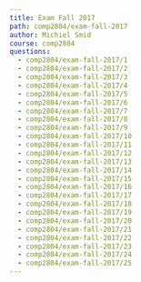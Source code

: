 ```yaml
---
title: Exam Fall 2017
path: comp2804/exam-fall-2017
author: Michiel Smid
course: comp2804
questions:
  - comp2804/exam-fall-2017/1
  - comp2804/exam-fall-2017/2
  - comp2804/exam-fall-2017/3
  - comp2804/exam-fall-2017/4
  - comp2804/exam-fall-2017/5
  - comp2804/exam-fall-2017/6
  - comp2804/exam-fall-2017/7
  - comp2804/exam-fall-2017/8
  - comp2804/exam-fall-2017/9
  - comp2804/exam-fall-2017/10
  - comp2804/exam-fall-2017/11
  - comp2804/exam-fall-2017/12
  - comp2804/exam-fall-2017/13
  - comp2804/exam-fall-2017/14
  - comp2804/exam-fall-2017/15
  - comp2804/exam-fall-2017/16
  - comp2804/exam-fall-2017/17
  - comp2804/exam-fall-2017/18
  - comp2804/exam-fall-2017/19
  - comp2804/exam-fall-2017/20
  - comp2804/exam-fall-2017/21
  - comp2804/exam-fall-2017/22
  - comp2804/exam-fall-2017/23
  - comp2804/exam-fall-2017/24
  - comp2804/exam-fall-2017/25
---
```


